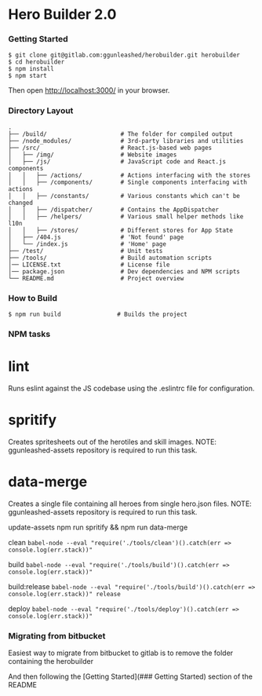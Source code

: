 # Hero Builder 2.0

### Getting Started

```
$ git clone git@gitlab.com:ggunleashed/herobuilder.git herobuilder
$ cd herobuilder
$ npm install
$ npm start
```

Then open [http://localhost:3000/](http://localhost:3000/) in your browser.

### Directory Layout

```
.
├── /build/                     # The folder for compiled output
├── /node_modules/              # 3rd-party libraries and utilities
├── /src/                       # React.js-based web pages
│   ├── /img/                   # Website images
│   ├── /js/                    # JavaScript code and React.js components
│   │   ├── /actions/           # Actions interfacing with the stores
│   │   ├── /components/        # Single components interfacing with actions
│   │   ├── /constants/         # Various constants which can't be changed
│   │   ├── /dispatcher/        # Contains the AppDispatcher
│   │   ├── /helpers/           # Various small helper methods like l10n
│   │   ├── /stores/            # Different stores for App State
│   ├── /404.js                 # 'Not found' page
│   └── /index.js               # 'Home' page
├── /test/                      # Unit tests
├── /tools/                     # Build automation scripts
│── LICENSE.txt                 # License file
│── package.json                # Dev dependencies and NPM scripts
└── README.md                   # Project overview
```

### How to Build

```shell
$ npm run build                # Builds the project
```

### NPM tasks

# lint
Runs eslint against the JS codebase using the .eslintrc file for configuration.

# spritify
Creates spritesheets out of the herotiles and skill images.
NOTE: ggunleashed-assets repository is required to run this task.

# data-merge
Creates a single file containing all heroes from single hero.json files.
NOTE: ggunleashed-assets repository is required to run this task.

update-assets
  npm run spritify && npm run data-merge

clean
  `babel-node --eval "require('./tools/clean')().catch(err => console.log(err.stack))"`

build
 `babel-node --eval "require('./tools/build')().catch(err => console.log(err.stack))"`

build:release
  `babel-node --eval "require('./tools/build')().catch(err => console.log(err.stack))" release`

deploy
  `babel-node --eval "require('./tools/deploy')().catch(err => console.log(err.stack))"`

### Migrating from bitbucket
Easiest way to migrate from bitbucket to gitlab is to remove the folder containing the herobuilder

And then following the [Getting Started](### Getting Started) section of the README
